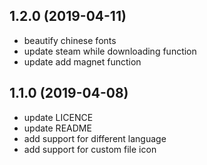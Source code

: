 ## 1.2.0 (2019-04-11)

* beautify chinese fonts
* update steam while downloading function
* update add magnet function


## 1.1.0 (2019-04-08)

* update LICENCE
* update README
* add support for different language
* add support for custom file icon 





